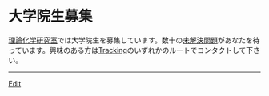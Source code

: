 # 大学院生募集

[理論化学研究室](理論化学研究室.md)では大学院生を募集しています。数十の[未解決問題](未解決問題.md)があなたを待っています。興味のある方は[Tracking](Tracking.md)のいずれかのルートでコンタクトして下さい。





----
[Edit](https://github.com/vitroid/vitroid.github.io/edit/master/MD/大学院生募集.md)
